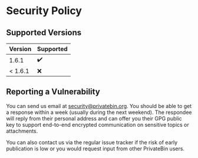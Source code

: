 # Security Policy

## Supported Versions

| Version | Supported          |
| ------- | ------------------ |
| 1.6.1   | :heavy_check_mark: |
| < 1.6.1 | :x:                |

## Reporting a Vulnerability

You can send us email at security@privatebin.org. You should be able to get
a response within a week (usually during the next weekend). The respondee will
reply from their personal address and can offer you their GPG public key to
support end-to-end encrypted communication on sensitive topics or attachments.

You can also contact us via the regular issue tracker if the risk of early
publication is low or you would request input from other PrivateBin users.
